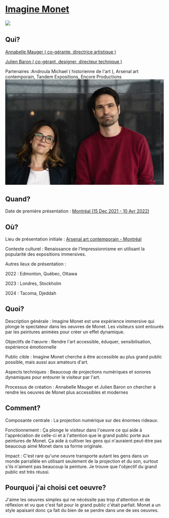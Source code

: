  # [Imagine Monet](https://youtu.be/um1Bd0ZllII?t=26)
![](img/imagine-monet.avif)
## Qui?
[Annabelle Mauger ( co-gérante, directrice artistique )](https://www.lililillilil.com/fr/createurs-annabelle-mauger-julien-baron)

[Julien Baron ( co-gérant, designer, directeur technique )](https://www.lililillilil.com/fr/createurs-annabelle-mauger-julien-baron)



Partenaires :Androula Michael ( historienne de l'art ), Arsenal art contemporain, Tandem Expositions, Encore Productions
![](img/annabelle-mauger-julien-baron.jpg)
## Quand?
Date de première présentation : [ Montréal (15 Dec 2021 - 10 Avr 2022)](https://www.arsenalcontemporary.com/mtl/fr/exhib/detail/imagine-monet)
## Où?
Lieu de présentation initiale : [Arsenal art contemporain - Montréal](https://www.google.ca/maps/place/Arsenal+art+contemporain/@45.4853248,-73.5719032,16z/data=!3m1!4b1!4m6!3m5!1s0x4cc91a7ca0194799:0xea8e18d78e6ea7c3!8m2!3d45.4853248!4d-73.5693283!16s%2Fg%2F11cllnl__9?entry=ttu&g_ep=EgoyMDI0MDkwNC4wIKXMDSoASAFQAw%3D%3D)

Contexte culturel : Renaissance de l'Impressionnisme en utilisant la popularité des expositions immersives.

Autres lieux de présentation :

2022 : Edmonton, Québec, Ottawa

2023 : Londres, Stockholm

2024 : Tacoma, Djeddah
## Quoi?
Description générale : Imagine Monet est une expérience immersive qui plonge le spectateur dans les oeuvres de Monet. Les visiteurs sont entourés par les peintures animées pour créer un effet dynamique.

Objectifs de l'œuvre : Rendre l'art accessible, éduquer, sensibilisation, expérience émotionnelle

Public cible : Imagine Monet cherche à être accessible au plus grand public possible, mais aussi aux amateurs d'art.

Aspects techniques : Beaucoup de projections numériques et sonores dynamiques pour entourer le visiteur par l'art.

Processus de création : Annabelle Mauger et Julien Baron on chercher à rendre les oeuvres de Monet plus accessibles et modernes
## Comment?
Composante centrale : La projection numérique sur des énormes rideaux.

Fonctionnement : Ça plonge le visiteur dans l'oeuvre ce qui aide à l'appréciation de celle-ci et à l'attention que le grand public porte aux peintures de Monet. Ça aide à cultiver les gens qui n'auraient peut-être pas beaucoup aimé Monet dans sa forme originale.

Impact : C'est rare qu'une oeuvre transporte autant les gens dans un monde parrallèle en utilisant seulement de la projection et du son, surtout s'ils n'aiment pas beaucoup la peinture. Je trouve que l'objectif du grand public est très réussi.
## Pourquoi j'ai choisi cet oeuvre?
J'aime les oeuvres simples qui ne nécéssite pas trop d'attention et de réflexion et vu que c'est fait pour le grand public c'était parfait. Monet a un style apaisant donc ça fait du bien de se perdre dans une de ses oeuvres.
